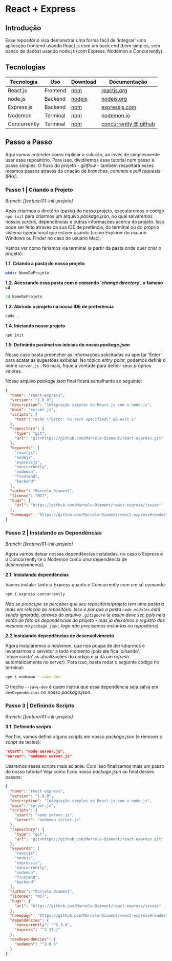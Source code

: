 # React + Express

## Introdução

Esse repositório visa demonstrar uma forma fácil de 'integrar' uma aplicação frontend usando React.js com um back end (bem simples, sem banco de dados) usando node.js (com Express, Nodemon e Concurrently).

## Tecnologias

| Tecnologia   | Uso      | Download                                              | Documentação                                                            |
| ------------ | -------- | ----------------------------------------------------- | ----------------------------------------------------------------------- |
| React.js     | Frontend | [npm](https://www.npmjs.com/package/create-react-app) | [reactjs.org](https://pt-br.reactjs.org/)                               |
| node.js      | Backend  | [nodejs](https://nodejs.org/en/download/)             | [nodejs.org](https://nodejs.org/)                                       |
| Express.js   | Backend  | [npm](https://www.npmjs.com/package/express)          | [expressjs.com](https://expressjs.com/)                                 |
| Nodemon      | Terminal | [npm](https://www.npmjs.com/package/nodemon)          | [nodemon.io](https://nodemon.io/)                                       |
| Concurrently | Terminal | [npm](https://www.npmjs.com/package/concurrently)     | [concurrently @ github](https://github.com/kimmobrunfeldt/concurrently) |

## Passo a Passo

Aqui vamos entender como replicar a solução, ao invés de simplesmente usar esse repositório. Para isso, dividiremos esse tutorial num passo a passo simples. O fluxo do projeto - _giitflow_ - também respeitará esses mesmos passos através da criação de _branches_, _commits_ e _pull requests_ (PRs).

### Passo 1 | Criando o Projeto

_Branch: [feature/01-init-projeto]_

Após criarmos o diretório (pasta) do nosso projeto, executaremos o código `npm init` para criarmos um arquivo _package.json_, no qual salvaremos nossos _scripts_, dependências e outras informações acerca do projeto. Isso pode ser feito através da sua IDE de prefência, do terminal ou do próprio sistema operacional que estiver usando (como Explorer do usuário Windows ou Finder no caso do usuário Mac).

Vamos ver como faríamos via terminal (a partir da pasta onde quer criar o projeto):

**1.1. Criando a pasta do nosso projeto**

``` sh
mkdir NomeDoProjeto
```

**1.2. Acessando essa pasta com o comando '_change directory_', o famoso `cd`**

``` sh
cd NomeDoProjeto
```

**1.3. Abrindo o projeto na nossa IDE de preferência**

``` sh
code .
```

**1.4. Iniciando nosso projeto**

``` sh
npm init
```

**1.5. Definindo parâmetros iniciais do nosso _package.json_**

Nesse caso basta preencher as informações solicitadas ou apertar 'Enter' para acatar as sugestões exibidas. No tópico _entry point_, podemos definir o nome `server.js` . No mais, fique à vontade para definir seus próprios valores.

Nosso arquivo _package.json_ final ficará semelhante ao seguinte:

``` json
{
  "name": "react-express",
  "version": "1.0.0",
  "description": "Integração simples do React.js com o node.js",
  "main": "server.js",
  "scripts": {
    "test": "echo \"Error: no test specified\" && exit 1"
  },
  "repository": {
    "type": "git",
    "url": "git+https://github.com/Marcelo-Diament/react-express.git"
  },
  "keywords": [
    "reactjs",
    "nodejs",
    "expressjs",
    "concurrently",
    "nodemon",
    "frontend",
    "backend"
  ],
  "author": "Marcelo Diament",
  "license": "MIT",
  "bugs": {
    "url": "https://github.com/Marcelo-Diament/react-express/issues"
  },
  "homepage": "https://github.com/Marcelo-Diament/react-express#readme"
}

```

### Passo 2 | Instalando as Dependências

_Branch: [feature/01-init-projeto]_

Agora vamos deixar nossas dependências instaladas, no caso o Express e o Concurrently (e o Nodemon como uma dependência de desenvolvimento).

**2.1. Instalando dependências**

Vamos instalar tanto o Express quanto o Concurrently com um só comando:

```sh
npm i express concurrently
```

_Não se preocupe se perceber que seu repositório/projeto tem uma pasta a mais em relação ao repositório. Isso é por que a pasta `node_modules` está sendo ignorada, através do arquivo `.gitignore` (e assim deve ser, pois nela estão de fato as dependências do projeto - mas já deixamos o registro das mesmas no `package.json`, logo não precisamos incluí-las no repositório)._

**2.2 Instalando dependências de desenvolvimento**

Agora instalaremos o _nodemon_, que nos poupa de derrubarmos e levantarmos o servidor a todo momento (pois ele fica 'olhando', 'observando' as atualizações do código e já dá um _refresh_ automaticamente no _server_). Para isso, basta rodar o seguinte código no terminal:

```sh
npm i nodemon --save-dev
```

O trecho `--save-dev` é quem instrui que essa dependência seja salva em `devDependencies` no nosso _package.json_.

### Passo 3 | Definindo Scripts

_Branch: [feature/01-init-projeto]_

**3.1. Definindo _scripts_**

Por fim, vamos definir alguns _scripts_ em nosso _package.json_ (e remover o _script_ de testes):

``` json
"start": "node server.js",
"server": "nodemon server.js"
```

Usaremos esses scripts mais adiante. Com isso finalizamos mais um passo do nosso tutorial! Veja como ficou nosso _package.json_ ao final desses passos:

``` json
{
  "name": "react-express",
  "version": "1.0.0",
  "description": "Integração simples do React.js com o node.js",
  "main": "server.js",
  "scripts": {
    "start": "node server.js",
    "server": "nodemon server.js"
  },
  "repository": {
    "type": "git",
    "url": "git+https://github.com/Marcelo-Diament/react-express.git"
  },
  "keywords": [
    "reactjs",
    "nodejs",
    "expressjs",
    "concurrently",
    "nodemon",
    "frontend",
    "backend"
  ],
  "author": "Marcelo Diament",
  "license": "MIT",
  "bugs": {
    "url": "https://github.com/Marcelo-Diament/react-express/issues"
  },
  "homepage": "https://github.com/Marcelo-Diament/react-express#readme",
  "dependencies": {
    "concurrently": "^5.3.0",
    "express": "^4.17.1"
  },
  "devDependencies": {
    "nodemon": "^2.0.6"
  }
}

```
